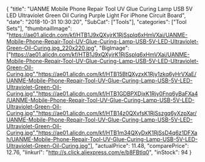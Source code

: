 {
	"title": "UANME Mobile Phone Repair Tool UV Glue Curing Lamp USB 5V LED Ultraviolet Green Oil Curing Purple Light For iPhone Circuit Board",
	"date": "2018-10-31 10:30:20",
	"SubCat": ["Tools"],
	"categories": ["Tool Sets"],
	"thumbnailImage": "https://ae01.alicdn.com/kf/HTB1J9xQXyjrK1RjSsplq6xHmVXai/UANME-Mobile-Phone-Repair-Tool-UV-Glue-Curing-Lamp-USB-5V-LED-Ultraviolet-Green-Oil-Curing.jpg_220x220.jpg",
	"BigImage": ["https://ae01.alicdn.com/kf/HTB1J9xQXyjrK1RjSsplq6xHmVXai/UANME-Mobile-Phone-Repair-Tool-UV-Glue-Curing-Lamp-USB-5V-LED-Ultraviolet-Green-Oil-Curing.jpg","https://ae01.alicdn.com/kf/HTB15BtQXyzxK1Rjy1zkq6yHrVXaE/UANME-Mobile-Phone-Repair-Tool-UV-Glue-Curing-Lamp-USB-5V-LED-Ultraviolet-Green-Oil-Curing.jpg","https://ae01.alicdn.com/kf/HTB1GDBPXDjxK1Rjy0Fnq6yBaFXa4/UANME-Mobile-Phone-Repair-Tool-UV-Glue-Curing-Lamp-USB-5V-LED-Ultraviolet-Green-Oil-Curing.jpg","https://ae01.alicdn.com/kf/HTB14z0QXvfsK1RjSszgq6yXzpXar/UANME-Mobile-Phone-Repair-Tool-UV-Glue-Curing-Lamp-USB-5V-LED-Ultraviolet-Green-Oil-Curing.jpg","https://ae01.alicdn.com/kf/HTB1m34QXyDxK1RjSsD4q6z1DFXah/UANME-Mobile-Phone-Repair-Tool-UV-Glue-Curing-Lamp-USB-5V-LED-Ultraviolet-Green-Oil-Curing.jpg"],
	"actualPrice": 11.48,
	"comparePrice": 12.76,
	"linkurl": "http://s.click.aliexpress.com/e/b8FBtlq0",
	"inStock": 94
}
